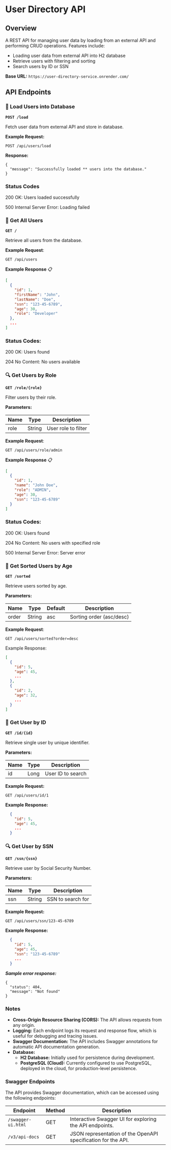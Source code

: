 # User Directory API


## Overview

A REST API for managing user data by loading from an external API and performing CRUD operations. Features include:
- Loading user data from external API into H2 database
- Retrieve users with filtering and sorting
- Search users by ID or SSN

**Base URL:** `https://user-directory-service.onrender.com/`

## API Endpoints

### 🚀 Load Users into Database

**`POST /load`**

Fetch user data from external API and store in database.

**Example Request:**
```http
POST /api/users/load
```

**Response:**

```
{
  "message": "Successfully loaded ** users into the database."
}
```

### Status Codes

200 OK: Users loaded successfully

500 Internal Server Error: Loading failed

### 📄 Get All Users
**`GET /`**

Retrieve all users from the database.

**Example Request**:
```http
GET /api/users
```
**Example Response** 📋
```json
[
  {
    "id": 1,
    "firstName": "John",
    "lastName": "Doe",
    "ssn": "123-45-6789",
    "age": 30,
    "role": "Developer"
  },
  ...
]
```

### Status Codes:

200 OK: Users found

204 No Content: No users available


### 🔍 Get Users by Role
**`GET /role/{role}`**

Filter users by their role.

**Parameters:**

| Name | Type   | Description          |
|------|--------|----------------------|
| role | String | User role to filter  |

**Example Request**:

```http
GET /api/users/role/admin
```
**Example Response** 📋
```json
[
  {
    "id": 1,
    "name": "John Doe",
    "role": "ADMIN",
    "age": 30,
    "ssn": "123-45-6789"
  }
]

```

### Status Codes:

200 OK: Users found

204 No Content: No users with specified role

500 Internal Server Error: Server error


### 🔄 Get Sorted Users by Age
**`GET /sorted`**

Retrieve users sorted by age.

**Parameters:**

| Name    | Type   | Default | Description               |
|---------|--------|---------|---------------------------|
| order   | String | asc     | Sorting order (asc/desc)  |

**Example Request**:

```http
GET /api/users/sorted?order=desc
```

Example Response:
```json
[
  {
    "id": 5,
    "age": 45,
    ...
  },
  {
    "id": 2,
    "age": 32,
    ...
  }
]
```

### 🔎 Get User by ID
**`GET /id/{id}`**

Retrieve single user by unique identifier.

**Parameters:**

| Name | Type | Description       |
|------|------|-------------------|
| id   | Long | User ID to search |


**Example Request:**

```http
GET /api/users/id/1
```

**Example Response:**
```json
  {
    "id": 5,
    "age": 45,
    ...
  }
```


### 🔍 Get User by SSN
**`GET /ssn/{ssn}`**

Retrieve user by Social Security Number.

**Parameters:**

| Name | Type   | Description       |
|------|--------|-------------------|
| ssn  | String | SSN to search for |


**Example Request:**

```http
GET /api/users/ssn/123-45-6789
```
**Example Response:**
```json
  {
    "id": 5,
    "age": 45,
    "ssn": "123-45-6789"
    ...
  }
```

***Sample error response:***
```
{
  "status": 404,
  "message": "Not found"
}
```

### Notes
- **Cross-Origin Resource Sharing (CORS):** The API allows requests from any origin.
- **Logging:** Each endpoint logs its request and response flow, which is useful for debugging and tracing issues.
- **Swagger Documentation:** The API includes Swagger annotations for automatic API documentation generation.
- **Database:**  
  - **H2 Database:** Initially used for persistence during development.  
  - **PostgreSQL (Cloud):** Currently configured to use PostgreSQL, deployed in the cloud, for production-level persistence.

### Swagger Endpoints

The API provides Swagger documentation, which can be accessed using the following endpoints:

| Endpoint           | Method | Description                                                      |
|--------------------|--------|------------------------------------------------------------------|
| `/swagger-ui.html` | GET    | Interactive Swagger UI for exploring the API endpoints.          |
| `/v3/api-docs`     | GET    | JSON representation of the OpenAPI specification for the API.    |


